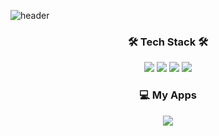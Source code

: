 ![header](https://capsule-render.vercel.app/api?type=waving&color=auto&height=300&section=header&text=Taeho-choi&fontSize=90&animation=fadeIn&fontAlignY=38&desc=FrontEnd%20Developer&descAlignY=55&descAlign=66)

</p>

<h3 align="center">🛠 Tech Stack 🛠</h3>

<p align="center">
  <img src="https://img.shields.io/badge/HTML5-E34F26?style=flat&logo=HTML5&logoColor=white"/> <img src="https://img.shields.io/badge/CSS3-1572B6?style=flat&logo=CSS3&logoColor=white"/> <img src="https://img.shields.io/badge/JavaScript-F7DF1E?style=flat&logo=JavaScript&logoColor=white"/> <img src="https://img.shields.io/badge/React-61DAFB?style=flat&logo=React&logoColor=white"/>
</p>
<h3 align="center"> 💻 My Apps </h3>
<p align="center">
  <a href="https://taeho-choi.github.io/react-emong"><img src="https://img.shields.io/badge/EMONG-yellow?style=flat&logo=Ello&logoColor=white&link=https://taeho-choi.github.io/react-emong"/></a>
</p>
<br>
